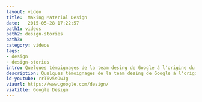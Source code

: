 ```yaml
---
layout: video
title:  Making Material Design
date:   2015-05-28 17:22:57
path1: videos
path2: design-stories
path3:
category: videos
tags:
- design
- design-stories
intro: Quelques témoignages de la team desing de Google à l'origine du framework Material Design.
description: Quelques témoignages de la team desing de Google à l'origine du framework Material Design.
id-youtube: rrT6v5sOwJg
viaurl: https://www.google.com/design/
viatitle: Google Design
---
```

